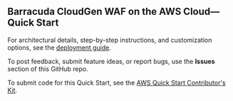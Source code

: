 ## Barracuda CloudGen WAF on the AWS Cloud—Quick Start

For architectural details, step-by-step instructions, and customization options, see the [deployment guide](https://aws-quickstart.github.io/quickstart-barracuda-waf/).

To post feedback, submit feature ideas, or report bugs, use the **Issues** section of this GitHub repo. 

To submit code for this Quick Start, see the [AWS Quick Start Contributor's Kit](https://aws-quickstart.github.io/).
